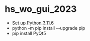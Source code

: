 # hs_wo_gui_2023
- [Set up Python 3.11.6](https://www.python.org/downloads/release/python-3116/)
- python -m pip install --upgrade pip
- pip install PyQt5
